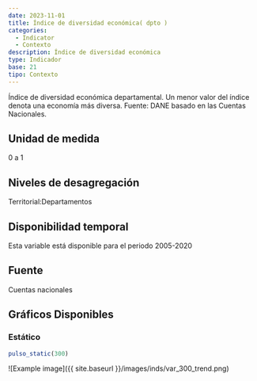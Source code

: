 ```yaml
---
date: 2023-11-01
title: Índice de diversidad económica( dpto )
categories:
  - Indicator
  - Contexto
description: Índice de diversidad económica
type: Indicador
base: 21
tipo: Contexto
--- 
```


Índice de diversidad económica departamental. Un menor valor del índice denota una economía más diversa.
Fuente: DANE basado en las Cuentas Nacionales.

## Unidad de medida
0 a 1

## Niveles de desagregación
Territorial:Departamentos

## Disponibilidad temporal
Esta variable está disponible para el periodo 2005-2020

## Fuente
Cuentas nacionales

## Gráficos Disponibles

### Estático

``` R
pulso_static(300)
```

![Example image]({{ site.baseurl }}/images/inds/var_300_trend.png)